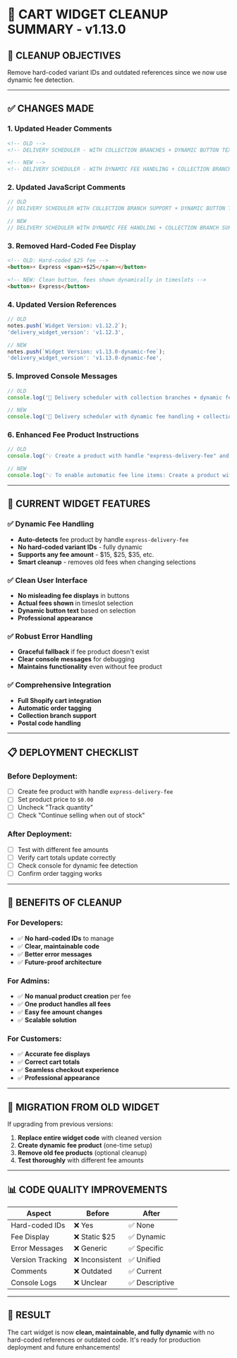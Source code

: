# 🧹 CART WIDGET CLEANUP SUMMARY - v1.13.0

## 🎯 **CLEANUP OBJECTIVES**
Remove hard-coded variant IDs and outdated references since we now use dynamic fee detection.

---

## ✅ **CHANGES MADE**

### **1. Updated Header Comments**
```html
<!-- OLD -->
<!-- DELIVERY SCHEDULER - WITH COLLECTION BRANCHES + DYNAMIC BUTTON TEXT + FULL SHOPIFY INTEGRATION -->

<!-- NEW -->
<!-- DELIVERY SCHEDULER - WITH DYNAMIC FEE HANDLING + COLLECTION BRANCHES + FULL SHOPIFY INTEGRATION -->
```

### **2. Updated JavaScript Comments**
```javascript
// OLD
// DELIVERY SCHEDULER WITH COLLECTION BRANCH SUPPORT + DYNAMIC BUTTON TEXT + SHOPIFY CART INTEGRATION

// NEW  
// DELIVERY SCHEDULER WITH DYNAMIC FEE HANDLING + COLLECTION BRANCH SUPPORT + SHOPIFY CART INTEGRATION
```

### **3. Removed Hard-Coded Fee Display**
```html
<!-- OLD: Hard-coded $25 fee -->
<button>⚡ Express <span>+$25</span></button>

<!-- NEW: Clean button, fees shown dynamically in timeslots -->
<button>⚡ Express</button>
```

### **4. Updated Version References**
```javascript
// OLD
notes.push(`Widget Version: v1.12.2`);
'delivery_widget_version': 'v1.12.3',

// NEW
notes.push(`Widget Version: v1.13.0-dynamic-fee`);
'delivery_widget_version': 'v1.13.0-dynamic-fee',
```

### **5. Improved Console Messages**
```javascript
// OLD
console.log('🏢 Delivery scheduler with collection branches + dynamic fee + Shopify integration starting...');

// NEW
console.log('🚀 Delivery scheduler with dynamic fee handling + collection branches + Shopify integration starting...');
```

### **6. Enhanced Fee Product Instructions**
```javascript
// OLD
console.log('💡 Create a product with handle "express-delivery-fee" and $0.00 price for automatic fee handling');

// NEW
console.log('💡 To enable automatic fee line items: Create a product with handle "express-delivery-fee" and $0.00 price');
```

---

## 🚀 **CURRENT WIDGET FEATURES**

### **✅ Dynamic Fee Handling**
- **Auto-detects** fee product by handle `express-delivery-fee`
- **No hard-coded variant IDs** - fully dynamic
- **Supports any fee amount** - $15, $25, $35, etc.
- **Smart cleanup** - removes old fees when changing selections

### **✅ Clean User Interface**
- **No misleading fee displays** in buttons
- **Actual fees shown** in timeslot selection
- **Dynamic button text** based on selection
- **Professional appearance**

### **✅ Robust Error Handling**
- **Graceful fallback** if fee product doesn't exist
- **Clear console messages** for debugging
- **Maintains functionality** even without fee product

### **✅ Comprehensive Integration**
- **Full Shopify cart integration**
- **Automatic order tagging**
- **Collection branch support**
- **Postal code handling**

---

## 📋 **DEPLOYMENT CHECKLIST**

### **Before Deployment:**
- [ ] Create fee product with handle `express-delivery-fee`
- [ ] Set product price to `$0.00`
- [ ] Uncheck "Track quantity"
- [ ] Check "Continue selling when out of stock"

### **After Deployment:**
- [ ] Test with different fee amounts
- [ ] Verify cart totals update correctly
- [ ] Check console for dynamic fee detection
- [ ] Confirm order tagging works

---

## 🎯 **BENEFITS OF CLEANUP**

### **For Developers:**
- ✅ **No hard-coded IDs** to manage
- ✅ **Clear, maintainable code**
- ✅ **Better error messages**
- ✅ **Future-proof architecture**

### **For Admins:**
- ✅ **No manual product creation** per fee
- ✅ **One product handles all fees**
- ✅ **Easy fee amount changes**
- ✅ **Scalable solution**

### **For Customers:**
- ✅ **Accurate fee displays**
- ✅ **Correct cart totals**
- ✅ **Seamless checkout experience**
- ✅ **Professional appearance**

---

## 🔄 **MIGRATION FROM OLD WIDGET**

If upgrading from previous versions:

1. **Replace entire widget code** with cleaned version
2. **Create dynamic fee product** (one-time setup)
3. **Remove old fee products** (optional cleanup)
4. **Test thoroughly** with different fee amounts

---

## 📊 **CODE QUALITY IMPROVEMENTS**

| Aspect | Before | After |
|--------|--------|-------|
| Hard-coded IDs | ❌ Yes | ✅ None |
| Fee Display | ❌ Static $25 | ✅ Dynamic |
| Error Messages | ❌ Generic | ✅ Specific |
| Version Tracking | ❌ Inconsistent | ✅ Unified |
| Comments | ❌ Outdated | ✅ Current |
| Console Logs | ❌ Unclear | ✅ Descriptive |

---

## 🎉 **RESULT**

The cart widget is now **clean, maintainable, and fully dynamic** with no hard-coded references or outdated code. It's ready for production deployment and future enhancements! 